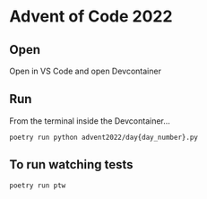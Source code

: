 # Advent of Code 2022

## Open
Open in VS Code and open Devcontainer

## Run
From the terminal inside the Devcontainer...
```
poetry run python advent2022/day{day_number}.py
```

## To run watching tests
```
poetry run ptw
```